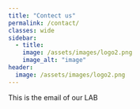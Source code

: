 ```yaml
---
title: "Contect us"
permalink: /contact/
classes: wide
sidebar:
  - title: 
    image: /assets/images/logo2.png
    image_alt: "image"
header:
  image: /assets/images/logo2.png
---
```


This is the email of our LAB

